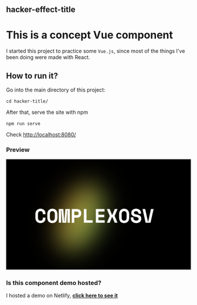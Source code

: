 ## hacker-effect-title

# This is a concept Vue component

I started this project to practice some `Vue.js`, since most of the things I've been doing were made with React. 


## How to run it?
Go into the main directory of this project:
```
cd hacker-title/
```

After that, serve the site with npm

```
npm run serve
```

Check [http://localhost:8080/](http://localhost:8080/)


### Preview
![](preview-concept.png)

### Is this component demo hosted?

I hosted a demo on Netlify, **[click here to see it](https://hacker-effect-title.netlify.app/)**

